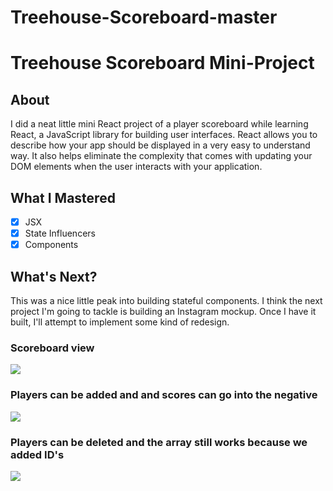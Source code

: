 # Treehouse-Scoreboard-master
# Treehouse Scoreboard Mini-Project

## About
I did a neat little mini React project of a player scoreboard while learning React, a JavaScript library for building user interfaces. React allows you to describe how your app should be displayed in a very easy to understand way. It also helps eliminate the complexity that comes with updating your DOM elements when the user interacts with your application.

## What I Mastered
-[x] JSX <br>
-[x] State Influencers<br>
-[x] Components<br>

## What's Next?
This was a nice little peak into building stateful components. I think the next project I'm going to tackle is building an Instagram mockup. Once I have it built, I'll attempt to implement some kind of redesign.


<p align="center">
  <h3>Scoreboard view</h3>
  <img src="/scoreboard-1.png" />
  
  <br>
  
  <h3>Players can be added and and scores can go into the negative</h3>
  <img src="/scoreboard-2.png" />
  
  <br>
  
  <h3>Players can be deleted and the array still works because we added ID's</h3>
  <img src="/scoreboard-3.png" />
</p>
